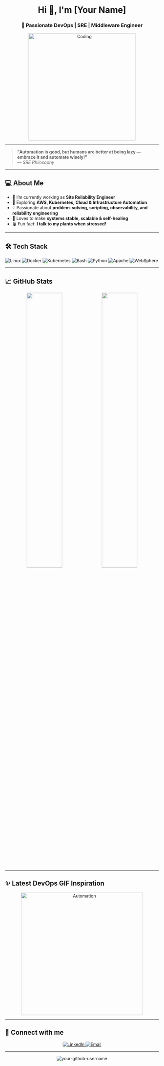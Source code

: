 <h1 align="center">Hi 👋, I'm [Your Name]</h1>
<h3 align="center">🚀 Passionate DevOps | SRE | Middleware Engineer</h3>

<p align="center">
  <img src="https://media.giphy.com/media/qgQUggAC3Pfv687qPC/giphy.gif" width="350" alt="Coding">
</p>

---

> **"Automation is good, but humans are better at being lazy — embrace it and automate wisely!"**  
> — *SRE Philosophy*

---

## 💻 About Me
- 🔭 I’m currently working as **Site Reliability Engineer**
- 🌱 Exploring **AWS, Kubernetes, Cloud & Infrastructure Automation**
- 💡 Passionate about **problem-solving, scripting, observability, and reliability engineering**
- 🌱 Loves to make **systems stable, scalable & self-healing**
- 🪴 Fun fact: **I talk to my plants when stressed!**

---

## 🛠 Tech Stack

![Linux](https://img.shields.io/badge/Linux-FCC624?style=flat-square&logo=linux&logoColor=black)
![Docker](https://img.shields.io/badge/Docker-2496ED?style=flat-square&logo=docker&logoColor=white)
![Kubernetes](https://img.shields.io/badge/Kubernetes-326CE5?style=flat-square&logo=kubernetes&logoColor=white)
![Bash](https://img.shields.io/badge/Shell_Scripting-4EAA25?style=flat-square&logo=gnu-bash&logoColor=white)
![Python](https://img.shields.io/badge/Python-3776AB?style=flat-square&logo=python&logoColor=white)
![Apache](https://img.shields.io/badge/Apache-D22128?style=flat-square&logo=apache&logoColor=white)
![WebSphere](https://img.shields.io/badge/WebSphere-FF9900?style=flat-square&logo=ibm&logoColor=white)

---

## 📈 GitHub Stats

<p align="center">
  <img src="https://github-readme-stats.vercel.app/api?username=your-github-username&show_icons=true&theme=radical&hide_border=true" width="48%">
  <img src="https://github-readme-streak-stats.herokuapp.com/?user=your-github-username&theme=radical&hide_border=true" width="48%">
</p>

---

## ✨ Latest DevOps GIF Inspiration

<p align="center">
  <img src="https://media.giphy.com/media/l3vR85PnGsBwu1PFK/giphy.gif" width="400" alt="Automation">
</p>

---

## 🔗 Connect with me
<p align="center">
  <a href="https://linkedin.com/in/your-linkedin-username" target="_blank">
    <img src="https://img.shields.io/badge/LinkedIn-blue?style=flat-square&logo=linkedin&logoColor=white" alt="LinkedIn">
  </a>
  <a href="mailto:your.email@example.com" target="_blank">
    <img src="https://img.shields.io/badge/Gmail-red?style=flat-square&logo=gmail&logoColor=white" alt="Email">
  </a>
</p>

---

<p align="center">
  <img src="https://komarev.com/ghpvc/?username=your-github-username&label=Profile%20views&color=0e75b6&style=flat" alt="your-github-username" />
</p>
